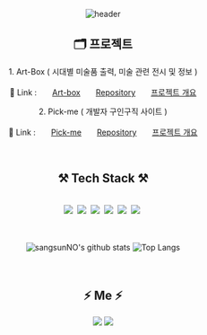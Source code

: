 <div align="center">

![header](https://capsule-render.vercel.app/api?type=waving&color=6799FF&height=250&section=header&text=Sangsun%20No&fontSize=90&animation=fadeIn&fontAlignY=38&desc=%20&descAlignY=62&descAlign=62)

## 🗂 프로젝트
1.&nbsp;Art-Box ( 시대별 미술품 출력, 미술 관련 전시 및 정보 )  
<br />
🔗 Link : &nbsp; &nbsp; &nbsp; [Art-box](http://118.67.142.110:8000/) &nbsp; &nbsp; &nbsp;
[Repository](https://github.com/sangsunNo/art-box)  &nbsp; &nbsp; &nbsp;
[프로젝트 개요](https://sangsunno.github.io/categories/artbox)


   
2.&nbsp;Pick-me ( 개발자 구인구직 사이트 )  
<br />
🔗 Link : &nbsp; &nbsp; &nbsp; [Pick-me](http://118.67.130.161:8000/) &nbsp; &nbsp; &nbsp;
[Repository](https://github.com/sangsunNo/pick-me)  &nbsp; &nbsp; &nbsp;
[프로젝트 개요](https://sangsunno.github.io/categories/pickme)


<br>

## ⚒ Tech Stack ⚒
<br>
<img src="https://img.shields.io/badge/C-A8B9CC?style=flat-square&logo=C&logoColor=white"/></a>&nbsp;
<img src="https://img.shields.io/badge/Python-3766AB?style=flat-square&logo=Python&logoColor=white"/></a>&nbsp;
<img src="https://img.shields.io/badge/html-E34F26?style=flat-square&logo=HTML5&logoColor=white"/></a>&nbsp;
<img src="https://img.shields.io/badge/Javascript-ffb13b?style=flat-square&logo=javascript&logoColor=white"/></a>&nbsp;
<img src="https://img.shields.io/badge/css-1572B6?style=flat-square&logo=css3&logoColor=white"/></a>&nbsp;
<img src="https://img.shields.io/badge/Mysql-E6B91E?style=flat-square&logo=MySql&logoColor=white"/></a>&nbsp;
<br><br><br>

![sangsunNO's github stats](https://github-readme-stats.vercel.app/api?username=sangsunNo&show_icons=true&theme=tokyonight)
![Top Langs](https://github-readme-stats.vercel.app/api/top-langs/?username=sangsunNo&layout=compact&theme=tokyonight)
<br><br><br>


## ⚡️ Me ⚡️
<a href='https://sangsunNo.github.io/' 
   target='_blank'>
   <img src="https://img.shields.io/badge/gitblog-6799FF?style=flat-square&logo=github&logoColor=white"/></a>
</a>
<a href="mailto:mbhb8817@gmail.com"><img src="https://img.shields.io/badge/Gmail-D0A9F5?style=flat-square&logo=Gmail&logoColor=white&link=mailto:mbhb8817@gmail.com"/></a>
</div>



